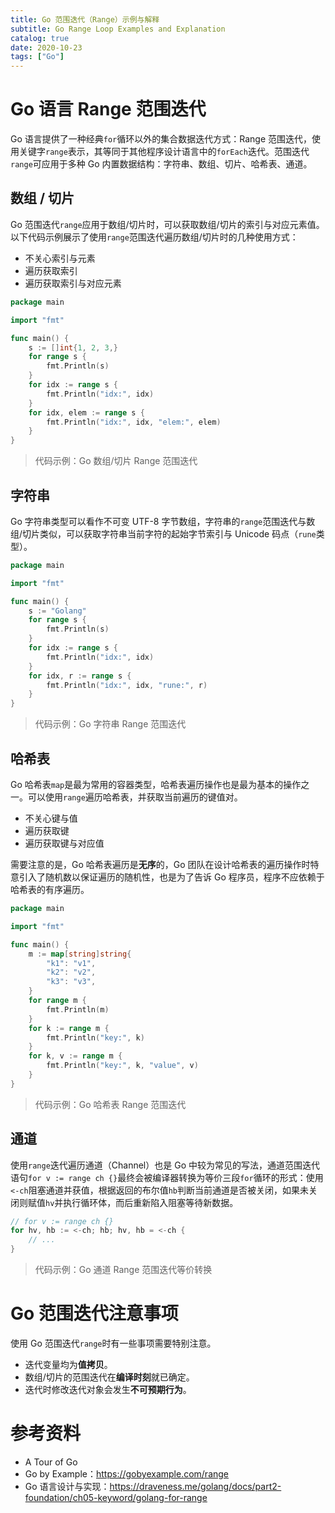```yaml
---
title: Go 范围迭代（Range）示例与解释
subtitle: Go Range Loop Examples and Explanation
catalog: true
date: 2020-10-23
tags: ["Go"]
---
```


# Go 语言 Range 范围迭代

Go 语言提供了一种经典`for`循环以外的集合数据迭代方式：Range 范围迭代，使用关键字`range`表示，其等同于其他程序设计语言中的`forEach`迭代。范围迭代`range`可应用于多种 Go 内置数据结构：字符串、数组、切片、哈希表、通道。

## 数组 / 切片

Go 范围迭代`range`应用于数组/切片时，可以获取数组/切片的索引与对应元素值。以下代码示例展示了使用`range`范围迭代遍历数组/切片时的几种使用方式：

- 不关心索引与元素
- 遍历获取索引
- 遍历获取索引与对应元素

```go
package main

import "fmt"

func main() {
    s := []int{1, 2, 3,}
    for range s {
        fmt.Println(s)
    }
    for idx := range s {
        fmt.Println("idx:", idx)
    }
    for idx, elem := range s {
        fmt.Println("idx:", idx, "elem:", elem)
    }
}
```
> 代码示例：Go 数组/切片 Range 范围迭代

## 字符串

Go 字符串类型可以看作不可变 UTF-8 字节数组，字符串的`range`范围迭代与数组/切片类似，可以获取字符串当前字符的起始字节索引与 Unicode 码点（`rune`类型）。

```go
package main

import "fmt"

func main() {
    s := "Golang"
    for range s {
        fmt.Println(s)
    }
    for idx := range s {
        fmt.Println("idx:", idx)
    }
    for idx, r := range s {
        fmt.Println("idx:", idx, "rune:", r)
    }
}
```
> 代码示例：Go 字符串 Range 范围迭代

## 哈希表

Go 哈希表`map`是最为常用的容器类型，哈希表遍历操作也是最为基本的操作之一。可以使用`range`遍历哈希表，并获取当前遍历的键值对。

- 不关心键与值
- 遍历获取键
- 遍历获取键与对应值

需要注意的是，Go 哈希表遍历是**无序**的，Go 团队在设计哈希表的遍历操作时特意引入了随机数以保证遍历的随机性，也是为了告诉 Go 程序员，程序不应依赖于哈希表的有序遍历。

```go
package main

import "fmt"

func main() {
    m := map[string]string{
        "k1": "v1",
        "k2": "v2",
        "k3": "v3",
    }
    for range m {
        fmt.Println(m)
    }
    for k := range m {
        fmt.Println("key:", k)
    }
    for k, v := range m {
        fmt.Println("key:", k, "value", v)
    }
}
```
> 代码示例：Go 哈希表 Range 范围迭代

## 通道

使用`range`迭代遍历通道（Channel）也是 Go 中较为常见的写法，通道范围迭代语句`for v := range ch {}`最终会被编译器转换为等价三段`for`循环的形式：使用`<-ch`阻塞通道并获值，根据返回的布尔值`hb`判断当前通道是否被关闭，如果未关闭则赋值`hv`并执行循环体，而后重新陷入阻塞等待新数据。

```go
// for v := range ch {}
for hv, hb := <-ch; hb; hv, hb = <-ch {
    // ...
}
```
> 代码示例：Go 通道 Range 范围迭代等价转换

# Go 范围迭代注意事项

使用 Go 范围迭代`range`时有一些事项需要特别注意。

- 迭代变量均为**值拷贝**。
- 数组/切片的范围迭代在**编译时刻**就已确定。
- 迭代时修改迭代对象会发生**不可预期行为**。

# 参考资料

- A Tour of Go
- Go by Example：https://gobyexample.com/range
- Go 语言设计与实现：https://draveness.me/golang/docs/part2-foundation/ch05-keyword/golang-for-range

<!-- EOF -->
